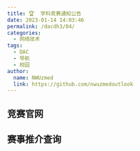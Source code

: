 ```yaml
---
title: 🏆  学科竞赛通知公告
date: 2023-01-14 14:03:46
permalink: /dacdh3/04/
categories: 
  - 网络技术
tags: 
  - DAC
  - 导航
  - 校园
author: 
  name: NWUzmed
  link: https://github.com/nwuzmedoutlook
---
```


## 竞赛官网

<ClientOnly>
  <Card :cardData="cardData0" :cardListSize=4 carTitlColor="#000" carHoverColor="#000" />
</ClientOnly>

## 赛事推介查询

<ClientOnly>
  <Card :cardData="cardData1" :cardListSize=4 carTitlColor="#000" carHoverColor="#000" />
</ClientOnly>

<script>
export default {
  data() {
    return {
      cardData0: [
{id: "0", cardSrc: "http://www.chemecar.cn/", cardImgSrc: "https://api.xinac.net/icon/?url=http://www.chemecar.cn/", cardName: "中国大学生Chem-E-Car竞赛", cardContent: "中国化工学会、教育部化工类专业指导委员会",},
{cardSrc: "https://www.aiche.org/students/chem-e-car-competitionr", cardImgSrc: "https://api.xinac.net/icon/?url=https://www.aiche.org/students/chem-e-car-competitionr", cardName: "Chem-E-Car Competition | AIChE", cardContent: "美国化学工程师学会(American Institute of Chemical Engineers,AIChE)",},
{cardSrc: "http://iche.zju.edu.cn/", cardImgSrc: "https://api.xinac.net/icon/?url=http://iche.zju.edu.cn/", cardName: "全国大学生化工设计竞赛", cardContent: "中国化工学会、中国化工教育协会",},
{cardSrc: "http://umic.ckcest.cn/", cardImgSrc: "https://api.xinac.net/icon/?url=http://umic.ckcest.cn/", cardName: "全国大学生机械创新设计大赛", cardContent: "教育部高等学校机械基础课程教学指导分委员会",},
{cardSrc: "https://cy.ncss.cn/", cardImgSrc: "https://api.xinac.net/icon/?url=https://cy.ncss.cn/", cardName: "中国国际“互联网+”大学生创新创业大赛", cardContent: "教育部",},
{cardSrc: "https://i-chemreaeng.scu.edu.cn/index.htm", cardImgSrc: "https://api.xinac.net/icon/?url=https://i-chemreaeng.scu.edu.cn/index.htm", cardName: "互联网+反应工程课模设计大赛", cardContent: "四川大学、中国化工学会",},
{cardSrc: "http://www2.scut.edu.cn/ce119/hgaqsjds/list.htm", cardImgSrc: "https://api.xinac.net/icon/?url=http://www2.scut.edu.cn/ce119/hgaqsjds/list.htm", cardName: "全国大学生化工安全设计大赛", cardContent: "华南理工大学、中国化工学会",},
{cardSrc: "http://jzw.cpu.edu.cn/1052/list.htm", cardImgSrc: "https://api.xinac.net/icon/?url=http://jzw.cpu.edu.cn/1052/list.htm", cardName: "全国大学生制药工程设计竞赛", cardContent: "教育部高等学校药学类专业教学指导委员会",},
{cardSrc: "http://www.cteic.com/higherEducation-199.html", cardImgSrc: "https://api.xinac.net/icon/?url=http://www.cteic.com/higherEducation-199.html", cardName: "全国大学生化工实验大赛", cardContent: "中国化工教育协会",},
{cardSrc: "http://www.dxsgraphics.cn/Default.aspx", cardImgSrc: "https://api.xinac.net/icon/?url=http://www.dxsgraphics.cn/Default.aspx", cardName: "全国大学生先进成图技术与产品信息建模创新大赛", cardContent: "教育部高等学校工程图学课程教学指导委员会、中国图学学会制图技术专业委员会、中国图学学会产品信息建模专业委员会",},
{cardSrc: "http://www.gczbds.org/", cardImgSrc: "https://api.xinac.net/icon/?url=http://www.gczbds.org/", cardName: "全国大学生过程装备实践与创新大赛", cardContent: "中国机械工程学会、教育部高等学校机械类专业教学指导委员会、教育部高等学校材料类专业教学指导委员会",},
{cardSrc: "https://igem.org/Main_Page", cardImgSrc: "https://api.xinac.net/icon/?url=https://igem.org/Main_Page", cardName: "国际基因工程机器大赛", cardContent: "International Genetically Engineered Machine competition,简称iGEM。",},
{cardSrc: "https://www.culsc.cn/#/", cardImgSrc: "https://api.xinac.net/icon/?url=https://www.culsc.cn/#/", cardName: "全国大学生生命科学竞赛", cardContent: "教育部高等学校大学生物学课程教学指导委员会、教育部高等学校生物科学类专业教学指导委员会、教育部高等学校生物技术与生物工程类专业教学指导委员会",},
{cardSrc: "http://www.mcm.edu.cn/", cardImgSrc: "https://api.xinac.net/icon/?url=http://www.mcm.edu.cn/", cardName: "全国大学生数学建模竞赛", cardContent: "中国工业与应用数学学会",},
{cardSrc: "http://www.cmathc.cn/", cardImgSrc: "https://api.xinac.net/icon/?url=http://www.cmathc.cn/", cardName: "全国大学生数学竞赛", cardContent: "中国数学会",},
{cardSrc: "http://www.chinaneccs.cn/", cardImgSrc: "https://api.xinac.net/icon/?url=http://www.chinaneccs.cn/", cardName: "全国大学生英语竞赛", cardContent: "国际英语外语教师协会中国英语外语教师协会（TEFL China）和高等学校大学外语教学研究会",},
{cardSrc: "http://jsjds.ruc.edu.cn/", cardImgSrc: "https://api.xinac.net/icon/?url=http://jsjds.ruc.edu.cn/", cardName: "中国大学生计算机设计大赛", cardContent: "教育部高等学校文科计算机基础教学指导委员会",},
{cardSrc: "http://gjcxcy.bjtu.edu.cn/Index.aspx", cardImgSrc: "https://api.xinac.net/icon/?url=http://gjcxcy.bjtu.edu.cn/Index.aspx", cardName: "国家级大学生创新创业训练计划平台", cardContent: "教育部高等教育司",},
{cardSrc: "http://www.tiaozhanbei.net/", cardImgSrc: "https://api.xinac.net/icon/?url=http://www.tiaozhanbei.net/", cardName: "挑战杯全国大学生课外学术科技作品竞赛和创业计划大赛", cardContent: "共青团中央、中国科协、教育部和全国学联",},
{cardSrc: "http://www.escience.net.cn/nav/index", cardImgSrc: "https://api.xinac.net/icon/?url=http://www.escience.net.cn/nav/index", cardName: "科技资源共享服务创新大赛", cardContent: "科技部、国家科技基础条件平台中心、国家科技资源共享服务工程技术研究中心",},
{cardSrc: "https://www.saihuan.net/", cardImgSrc: "https://api.xinac.net/icon/?url=https://www.saihuan.net/", cardName: "赛欢网", cardContent: "全国首家大学生比赛信息网",},
{cardSrc: "http://m.52jingsai.com/", cardImgSrc: "https://api.xinac.net/icon/?url=http://m.52jingsai.com/", cardName: "我爱竞赛网", cardContent: "宣传对大家成长有益的赛事活动及其他信息",},
{cardSrc: "https://www.saikr.com/", cardImgSrc: "https://api.xinac.net/icon/?url=https://www.saikr.com/", cardName: "赛氪", cardContent: "大学生竞赛活动社区",},
{cardSrc: "http://www.godasai.com/", cardImgSrc: "https://api.xinac.net/icon/?url=http://www.godasai.com/", cardName: "去大赛网", cardContent: "全国大学生竞赛信息网",},
      ],
      
      cardData1: [
        {
          id: "1",
          cardSrc: "https://cn.vuejs.org/",
          cardImgSrc:
            "https://cdn.staticaly.com/gh/Kele-Bingtang/static@master/img/tools/20220105001047.png",
          cardName: "Vue",
          cardContent: "渐进式 JavaScript 框架",
        },
      ],
    };
  },
};
</script>

